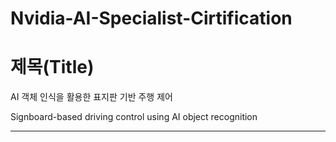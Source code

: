 # Nvidia-AI-Specialist-Cirtification
# 제목(Title)
AI 객체 인식을 활용한 표지판 기반 주행 제어 

Signboard-based driving control using AI object recognition
___
